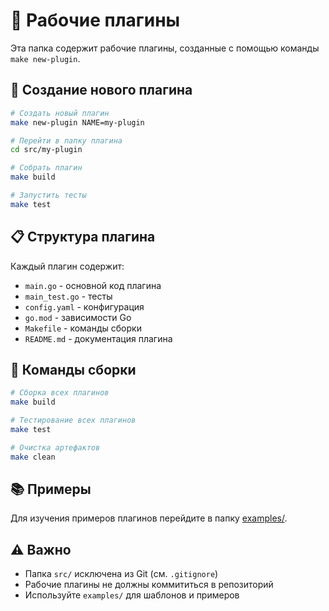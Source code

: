 # 📁 Рабочие плагины

Эта папка содержит рабочие плагины, созданные с помощью команды `make new-plugin`.

## 🚀 Создание нового плагина

```bash
# Создать новый плагин
make new-plugin NAME=my-plugin

# Перейти в папку плагина
cd src/my-plugin

# Собрать плагин
make build

# Запустить тесты
make test
```

## 📋 Структура плагина

Каждый плагин содержит:

- `main.go` - основной код плагина
- `main_test.go` - тесты
- `config.yaml` - конфигурация
- `go.mod` - зависимости Go
- `Makefile` - команды сборки
- `README.md` - документация плагина

## 🔧 Команды сборки

```bash
# Сборка всех плагинов
make build

# Тестирование всех плагинов
make test

# Очистка артефактов
make clean
```

## 📚 Примеры

Для изучения примеров плагинов перейдите в папку [examples/](../examples/).

## ⚠️ Важно

- Папка `src/` исключена из Git (см. `.gitignore`)
- Рабочие плагины не должны коммититься в репозиторий
- Используйте `examples/` для шаблонов и примеров
